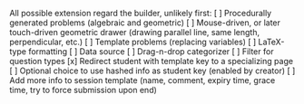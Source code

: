 All possible extension regard the builder, unlikely first:
[ ] Procedurally generated problems (algebraic and geometric)
[ ] Mouse-driven, or later touch-driven geometric drawer (drawing parallel line, same length, perpendicular, etc.)
[ ] Template problems (replacing variables)
[ ] LaTeX-type formatting
[ ] Data source
[ ] Drag-n-drop categorizer
[ ] Filter for question types
[x] Redirect student with template key to a specializing page
[ ] Optional choice to use hashed info as student key (enabled by creator)
[ ] Add more info to session template (name, comment, expiry time, grace time, try to force submission upon end)

